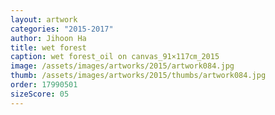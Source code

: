 ```yaml
---
layout: artwork
categories: "2015-2017"
author: Jihoon Ha
title: wet forest
caption: wet forest_oil on canvas_91×117㎝_2015
image: /assets/images/artworks/2015/artwork084.jpg
thumb: /assets/images/artworks/2015/thumbs/artwork084.jpg
order: 17990501
sizeScore: 05
---
```

